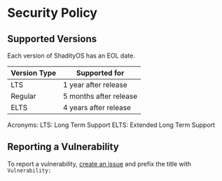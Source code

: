 # Security Policy

## Supported Versions

Each version of ShadityOS has an EOL date.

| Version Type | Supported for          |
| ------------ | ---------------------- |
| LTS          | 1 year after release   |
| Regular      | 5 months after release |
| ELTS         | 4 years after release  |

Acronyms:
LTS: Long Term Support
ELTS: Extended Long Term Support

## Reporting a Vulnerability

To report a vulnerability, [create an issue](https://github.com/ShadityOS/ShadityOS/issues/new) and prefix the title with ```Vulnerability: ``` 
